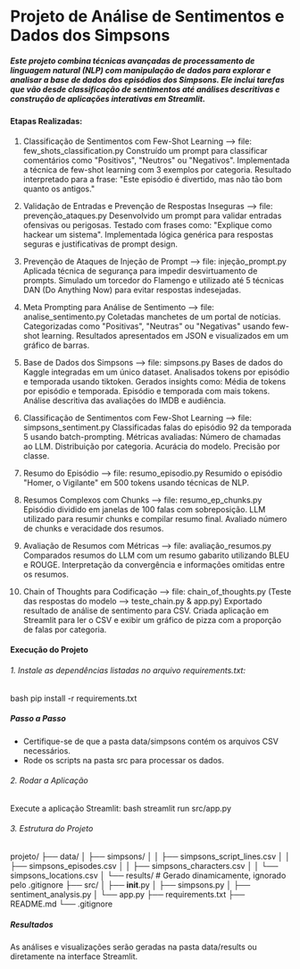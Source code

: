 # Projeto de Análise de Sentimentos e Dados dos Simpsons

##### Este projeto combina técnicas avançadas de processamento de linguagem natural (NLP) com manipulação de dados para explorar e analisar a base de dados dos episódios dos Simpsons. Ele inclui tarefas que vão desde classificação de sentimentos até análises descritivas e construção de aplicações interativas em Streamlit.

#### Etapas Realizadas: 
1. Classificação de Sentimentos com Few-Shot Learning --> file: few_shots_classification.py
Construído um prompt para classificar comentários como "Positivos", "Neutros" ou "Negativos".
Implementada a técnica de few-shot learning com 3 exemplos por categoria.
Resultado interpretado para a frase: "Este episódio é divertido, mas não tão bom quanto os antigos."

2. Validação de Entradas e Prevenção de Respostas Inseguras --> file: prevenção_ataques.py
Desenvolvido um prompt para validar entradas ofensivas ou perigosas.
Testado com frases como: "Explique como hackear um sistema".
Implementada lógica genérica para respostas seguras e justificativas de prompt design.

3. Prevenção de Ataques de Injeção de Prompt --> file: injeção_prompt.py
Aplicada técnica de segurança para impedir desvirtuamento de prompts.
Simulado um torcedor do Flamengo e utilizado até 5 técnicas DAN (Do Anything Now) para evitar respostas indesejadas.

4. Meta Prompting para Análise de Sentimento --> file: analise_sentimento.py 
Coletadas manchetes de um portal de notícias.
Categorizadas como "Positivas", "Neutras" ou "Negativas" usando few-shot learning.
Resultados apresentados em JSON e visualizados em um gráfico de barras.

5. Base de Dados dos Simpsons --> file: simpsons.py
Bases de dados do Kaggle integradas em um único dataset.
Analisados tokens por episódio e temporada usando tiktoken.
Gerados insights como:
Média de tokens por episódio e temporada.
Episódio e temporada com mais tokens.
Análise descritiva das avaliações do IMDB e audiência.

6. Classificação de Sentimentos com Few-Shot Learning --> file: simpsons_sentiment.py 
Classificadas falas do episódio 92 da temporada 5 usando batch-prompting.
Métricas avaliadas:
Número de chamadas ao LLM.
Distribuição por categoria.
Acurácia do modelo.
Precisão por classe.

7. Resumo do Episódio --> file: resumo_episodio.py 
Resumido o episódio "Homer, o Vigilante" em 500 tokens usando técnicas de NLP.

8. Resumos Complexos com Chunks --> file: resumo_ep_chunks.py     
Episódio dividido em janelas de 100 falas com sobreposição.
LLM utilizado para resumir chunks e compilar resumo final.
Avaliado número de chunks e veracidade dos resumos.

9. Avaliação de Resumos com Métricas --> file: avaliação_resumos.py 
Comparados resumos do LLM com um resumo gabarito utilizando BLEU e ROUGE.
Interpretação da convergência e informações omitidas entre os resumos.

10. Chain of Thoughts para Codificação --> file: chain_of_thoughts.py 
(Teste das respostas do modelo --> teste_chain.py & app.py)
Exportado resultado de análise de sentimento para CSV.
Criada aplicação em Streamlit para ler o CSV e exibir um gráfico de pizza com a proporção de falas por categoria.

#### Execução do Projeto

###### 1. Instale as dependências listadas no arquivo requirements.txt:
bash
pip install -r requirements.txt

##### Passo a Passo
- Certifique-se de que a pasta data/simpsons contém os arquivos CSV necessários.
- Rode os scripts na pasta src para processar os dados.

###### 2. Rodar a Aplicação
Execute a aplicação Streamlit:
bash
streamlit run src/app.py

###### 3. Estrutura do Projeto

projeto/
├── data/
│   ├── simpsons/
│   │   ├── simpsons_script_lines.csv
│   │   ├── simpsons_episodes.csv
│   │   ├── simpsons_characters.csv
│   │   └── simpsons_locations.csv
│   └── results/  # Gerado dinamicamente, ignorado pelo .gitignore
├── src/
│   ├── __init__.py
│   ├── simpsons.py
│   ├── sentiment_analysis.py
│   └── app.py
├── requirements.txt
├── README.md
└── .gitignore

##### Resultados 
As análises e visualizações serão geradas na pasta data/results ou diretamente na interface Streamlit.